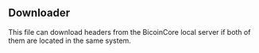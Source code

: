 ## Downloader
This file can download headers from the BicoinCore local server if both of them are located in the same system.
